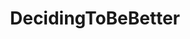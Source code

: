 ---
title: DecidingToBeBetter
crosslinks:
- youtubefactsbot
- getdisciplined
- autotldr
- youtubot
- theXeffect
- GetMotivated
- NoFap
- socialskills
- PowerDeleteSuite
- Psychonaut
- stopdrinking
- amiugly
- Meditation
- thexeffect
- tmsbmeta
- EOOD
- politics
- longevity
- productivity
- gainit
---